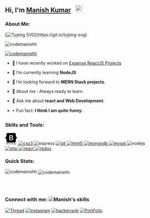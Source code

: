 ## Hi, I'm [Manish Kumar](https://www.linkedin.com/codemanishh) &nbsp; <img src="https://user-images.githubusercontent.com/87755170/184556521-557622be-bb3b-4393-a20c-7a5874983ee8.gif" width="24px" height="24px" />


### About Me:
[![Typing
SVG](https://readme-typing-svg.herokuapp.com?font=Segoe+UI&color=%2358A6FF&vCenter=true&lines=I+am+a+Frontend+developer.;I+love+writing+React+codes.;I+am+a+web+designer.;I+can+help+you+with+your+project.)](https://git.io/typing-svg)


<p align="left"> <img
        src="https://komarev.com/ghpvc/?username=codemanishh&label=Profile%20views&color=0e75b6&style=flat"
        alt="codemanishh" /> </p>

<p align="left"> <a href="https://twitter.com/codemanishh" target="blank"><img
            src="https://img.shields.io/badge/Instagram%20Threads-%23000000?logo=instagram&style=for-the-badge&link=https://www.instagram.com/codemanishh&color=green"
            alt="codemanishh" /></a> </p>

- 🔭 I have recently worked on [Expense ReactJS Projects](https://github.com/codemanishh/)

- 🌱 I’m currently learning **NodeJS**

- 👯 I’m looking forward to **MERN Stack projects.**

- 📝 About me : Always ready to learn.

- 💬 Ask me about **react and Web Development.**

- ⚡ Fun fact: **I think I am quite funny.**


### Skills and Tools: &nbsp; 
<p align="left"> <a href="https://getbootstrap.com" target="_blank" rel="noreferrer"> <img
            src="https://raw.githubusercontent.com/devicons/devicon/master/icons/bootstrap/bootstrap-plain-wordmark.svg"
            alt="bootstrap" width="40" height="40" /> </a> <a href="https://www.w3schools.com/css/" target="_blank"
        rel="noreferrer"> <img
            src="https://upload.wikimedia.org/wikipedia/commons/thumb/d/d5/CSS3_logo_and_wordmark.svg/363px-CSS3_logo_and_wordmark.svg.png?20160530175649"
            alt="css3" width="40" height="40" /> </a>
             <img
            src="https://encrypted-tbn0.gstatic.com/images?q=tbn:ANd9GcSTQsenTcQtOr0PJkS8d9HFO0c1nTeQa1IZjg&usqp=CAU"
            alt="express" width="40" height="40" /> </a> 
            <a href="https://git-scm.com/" target="_blank" rel="noreferrer"> <img
            src="https://www.vectorlogo.zone/logos/git-scm/git-scm-icon.svg" alt="git" width="40" height="40" /> </a> <a
        href="https://www.w3.org/html/" target="_blank" rel="noreferrer"> <img
            src="https://img2.gratispng.com/20180802/tpl/kisspng-logo-html5-brand-clip-art-%E6%9D%89-%E5%B1%B1-%E8%89%AF-%E9%9B%84-5b62be01b565d5.334247781533197825743.jpg"
            alt="html5" width="40" height="40" /> </a>  <a href="https://www.mongodb.com/" target="_blank"
        rel="noreferrer"> <img
            src="https://upload.wikimedia.org/wikipedia/commons/thumb/9/93/MongoDB_Logo.svg/2560px-MongoDB_Logo.svg.png"
            alt="mongodb" width="100" height="40" /> </a> <a href="https://www.mysql.com/" target="_blank"
        rel="noreferrer"> <img
            src="https://www.vectorlogo.zone/logos/mysql/mysql-official.svg"
            alt="mysql" width="40" height="40" /> </a>  <img
            src="https://play-lh.googleusercontent.com/lNy35u_4HIHu4Wqj0WIENtN0HmeZuEx4V8UwdMw0wxcRKvYbskmPEII05HWxK5nI0g"
            alt="nodejs" width="80" height="40" /> </a> <a href="https://www.php.net" target="_blank" rel="noreferrer">
        <img src="https://encrypted-tbn0.gstatic.com/images?q=tbn:ANd9GcR-jpq1ZKOvnbJIGSYVcdpfC0LKsk57DWqLZhWACzPD6A&s" alt="php"
            width="40" height="40" /> </a> <a href="https://reactjs.org/" target="_blank" rel="noreferrer"> <img
            src="https://encrypted-tbn0.gstatic.com/images?q=tbn:ANd9GcS3YraeeRnBhf1Sd-QQndtiCYLL5RTFWDhvjcooa9c8NqWeU6D0vP3x-3l1bfX5vskcToE&usqp=CAU"
            alt="react" width="40" height="40" /> </a> <a href="https://redux.js.org" target="_blank" rel="noreferrer">
        <img src="https://upload.wikimedia.org/wikipedia/commons/4/49/Redux.png" alt="redux"
            width="40" height="40" /> </a>
</p>

<h3 align="left">Quick Stats:</h3>

<p><img align="left"
        src="https://github-readme-stats.vercel.app/api/top-langs?username=codemanishh&&theme=dark&hide=TCL"
        alt="codemanishh" /></p>

<p>&nbsp;<img align="center"
        src="https://github-readme-stats.vercel.app/api?username=codemanishh&show_icons=true&theme=tokyonight&count_private=true&line_height=33"
        alt="codemanishh" /></p>


<br />
<br />

### Connect with me: <img alt="Manish's skills" width="64px" height="30px" src="https://user-images.githubusercontent.com/87755170/184556805-158da890-3181-4a36-a6e0-9dbd1b0d07ac.gif" />
<p align="left">
    <a href="https://www.threads.net/@language__c" target="blank"><img align="center"
            src="https://logowik.com/content/uploads/images/instagram-threads6682.logowik.com.webp"
            alt="Thread" height="30" width="40" /></a>
    <a href="https://www.instagram.com/language__c/" target="blank"><img align="center"
            src="https://upload.wikimedia.org/wikipedia/commons/thumb/e/e7/Instagram_logo_2016.svg/768px-Instagram_logo_2016.svg.png"
            alt="Instagram" height="30" width="40" /></a>
    <a href="https://www.hackerrank.com/rrew1212" target="blank"><img align="center"
            src="https://upload.wikimedia.org/wikipedia/commons/thumb/6/65/HackerRank_logo.png/600px-HackerRank_logo.png?20180109055843"
            alt="hackerrank" height="30" width="40" /></a>
    <a href="https://codemanishh.netlify.app/" target="blank"><img align="center"
            src="https://img.freepik.com/free-icon/internet_318-402722.jpg"
            alt="PortFolio" height="30" width="40" /></a>

</p>
